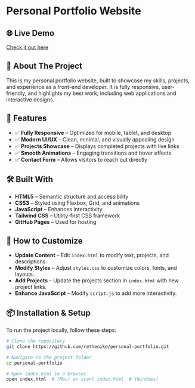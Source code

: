 # Personal Portfolio Website  

## 🌐 Live Demo  
[Check it out here](https://rethenike.github.io/personal-portfolio/)  

## 📖 About The Project  
This is my personal portfolio website, built to showcase my skills, projects, and experience as a front-end developer. It is fully responsive, user-friendly, and highlights my best work, including web applications and interactive designs.  

## 🚀 Features  
- ✅ **Fully Responsive** – Optimized for mobile, tablet, and desktop  
- ✅ **Modern UI/UX** – Clean, minimal, and visually appealing design  
- ✅ **Projects Showcase** – Displays completed projects with live links  
- ✅ **Smooth Animations** – Engaging transitions and hover effects  
- ✅ **Contact Form** – Allows visitors to reach out directly  

## 🛠️ Built With  
- **HTML5** – Semantic structure and accessibility  
- **CSS3** – Styled using Flexbox, Grid, and animations  
- **JavaScript** – Enhances interactivity  
- **Tailwind CSS** – Utility-first CSS framework  
- **GitHub Pages** – Used for hosting  

## 🎨 How to Customize  
- **Update Content** – Edit `index.html` to modify text, projects, and descriptions.  
- **Modify Styles** – Adjust `styles.css` to customize colors, fonts, and layouts.  
- **Add Projects** – Update the projects section in `index.html` with new project links.  
- **Enhance JavaScript** – Modify `script.js` to add more interactivity.  

## 📦 Installation & Setup  
To run the project locally, follow these steps:  

```sh
# Clone the repository
git clone https://github.com/rethenike/personal-portfolio.git

# Navigate to the project folder
cd personal-portfolio

# Open index.html in a browser
open index.html  # (Mac) or start index.html  # (Windows)
